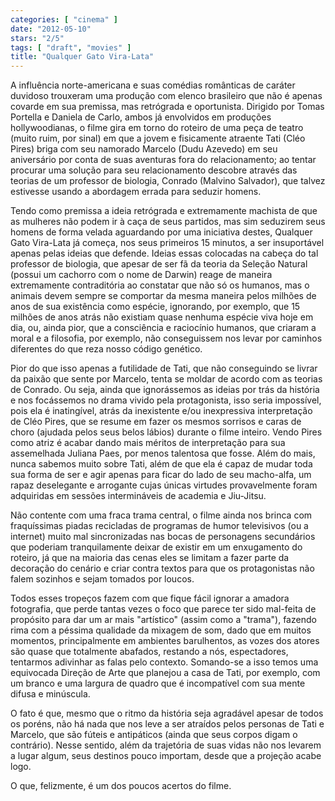 ```yaml
---
categories: [ "cinema" ]
date: "2012-05-10"
stars: "2/5"
tags: [ "draft", "movies" ]
title: "Qualquer Gato Vira-Lata"
---
```

A influência norte-americana e suas comédias românticas de caráter
duvidoso trouxeram uma produção com elenco brasileiro que não é apenas
covarde em sua premissa, mas retrógrada e oportunista. Dirigido por
Tomas Portella e Daniela de Carlo, ambos já envolvidos em produções
hollywoodianas, o filme gira em torno do roteiro de uma peça de teatro
(muito ruim, por sinal) em que a jovem e fisicamente atraente Tati
(Cléo Pires) briga com seu namorado Marcelo (Dudu Azevedo) em seu
aniversário por conta de suas aventuras fora do relacionamento; ao
tentar procurar uma solução para seu relacionamento descobre através
das teorias de um professor de biologia, Conrado (Malvino Salvador),
que talvez estivesse usando a abordagem errada para seduzir homens.

Tendo como premissa a ideia retrógrada e extremamente machista de que
as mulheres não podem ir à caça de seus partidos, mas sim seduzirem
seus homens de forma velada aguardando por uma iniciativa destes,
Qualquer Gato Vira-Lata já começa, nos seus primeiros 15 minutos, a
ser insuportável apenas pelas ideias que defende. Ideias essas colocadas
na cabeça do tal professor de biologia, que apesar de ser fã da teoria
da Seleção Natural (possui um cachorro com o nome de Darwin) reage de
maneira extremamente contraditória ao constatar que não só os humanos,
mas o animais devem sempre se comportar da mesma maneira pelos milhões
de anos de sua existência como espécie, ignorando, por exemplo, que
15 milhões de anos atrás não existiam quase nenhuma espécie viva
hoje em dia, ou, ainda pior, que a consciência e raciocínio humanos,
que criaram a moral e a filosofia, por exemplo, não conseguissem nos
levar por caminhos diferentes do que reza nosso código genético.

Pior do que isso apenas a futilidade de Tati, que não conseguindo se
livrar da paixão que sente por Marcelo, tenta se moldar de acordo com
as teorias de Conrado. Ou seja, ainda que ignorássemos as ideias por
trás da história e nos focássemos no drama vivido pela protagonista,
isso seria impossível, pois ela é inatingível, atrás da inexistente
e/ou inexpressiva interpretação de Cléo Pires, que se resume em fazer
os mesmos sorrisos e caras de choro (ajudada pelos seus belos lábios)
durante o filme inteiro. Vendo Pires como atriz é acabar dando mais
méritos de interpretação para sua assemelhada Juliana Paes, por menos
talentosa que fosse. Além do mais, nunca sabemos muito sobre Tati,
além de que ela é capaz de mudar toda sua forma de ser e agir apenas
para ficar do lado de seu macho-alfa, um rapaz deselegante e arrogante
cujas únicas virtudes provavelmente foram adquiridas em sessões
intermináveis de academia e Jiu-Jitsu.

Não contente com uma fraca trama central, o filme ainda nos brinca com
fraquíssimas piadas recicladas de programas de humor televisivos (ou a
internet) muito mal sincronizadas nas bocas de personagens secundários
que poderiam tranquilamente deixar de existir em um enxugamento do
roteiro, já que na maioria das cenas eles se limitam a fazer parte da
decoração do cenário e criar contra textos para que os protagonistas
não falem sozinhos e sejam tomados por loucos.

Todos esses tropeços fazem com que fique fácil ignorar a amadora
fotografia, que perde tantas vezes o foco que parece ter sido mal-feita
de propósito para dar um ar mais "artístico" (assim como a "trama"),
fazendo rima com a péssima qualidade da mixagem de som, dado que em
muitos momentos, principalmente em ambientes barulhentos, as vozes dos
atores são quase que totalmente abafados, restando a nós, espectadores,
tentarmos adivinhar as falas pelo contexto. Somando-se a isso temos uma
equivocada Direção de Arte que planejou a casa de Tati, por exemplo,
com um branco e uma largura de quadro que é incompatível com sua mente
difusa e minúscula.

O fato é que, mesmo que o ritmo da história seja agradável apesar
de todos os poréns, não há nada que nos leve a ser atraídos pelos
personas de Tati e Marcelo, que são fúteis e antipáticos (ainda que
seus corpos digam o contrário). Nesse sentido, além da trajetória de
suas vidas não nos levarem a lugar algum, seus destinos pouco importam,
desde que a projeção acabe logo.

O que, felizmente, é um dos poucos acertos do filme.

